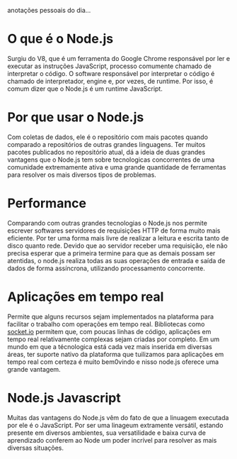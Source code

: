 anotações pessoais do dia...

# O que é o Node.js

Surgiu do V8, que é um ferramenta do Google Chrome responsável por ler e executar as instruções JavaScript, processo comumente chamado de interpretar o código. O software responsável por interpretar o código é chamado de interpretador, engine e, por vezes, de runtime. Por isso, é comum dizer que o Node.js é um runtime JavaScript.

# Por que usar o Node.js

Com coletas de dados, ele é o repositório com mais pacotes quando comparado a repositórios de outras grandes linguagens.
Ter muitos pacotes publicados no repositório atual, dá a ideia de duas grandes vantagens que o Node.js tem sobre tecnologicas concorrentes de uma comunidade extremamente ativa e uma grande quantidade de ferramentas para resolver os mais diversos tipos de problemas.

# Performance

Comparando com outras grandes tecnologias o Node.js nos permite escrever softwares servidores de requisições HTTP de forma muito mais eficiente. Por ter uma forma mais livre de realizar a leitura e escrita tanto de disco quanto rede. Devido que ao servidor receber uma requisição, ele não precisa esperar que a primeira termine para que as demais possam ser atentidas, o node.js realiza todas as suas operações de entrada e saída de dados de forma assíncrona, utilizando processamento concorrente.

# Aplicações em tempo real

Permite que alguns recursos sejam implementados na plataforma para facilitar o trabalho com operações em tempo real.
Bibliotecas como [socket.io](https://socket.io/) permitem que, com poucas linhas de código, aplicações em tempo real relativamente complexas sejam criadas por completo.
Em um mundo em que a técnologica está cada vez mais inserida em diversas áreas, ter suporte nativo da plataforma que tuilizamos para aplicações em tempo real com certeza é muito bem0vindo e nisso node.js oferece uma grande vantagem.

# Node.js Javascript

Muitas das vantagens do Node.js vêm do fato de que a linuagem executada por ele é o JavaScript.
Por ser uma linageum extramente versátil, estando presente em diversos ambientes, sua versatilidade e baixa curva de aprendizado conferem ao Node um poder incrível para resolver as mais diversas situações.

